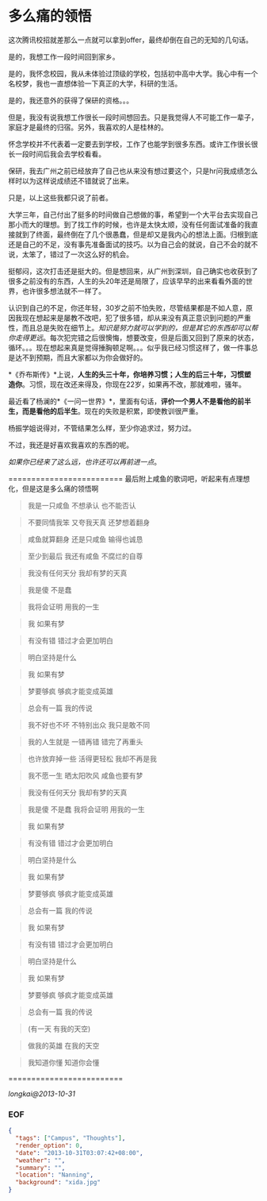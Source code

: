 多么痛的领悟
============

这次腾讯校招就差那么一点就可以拿到offer，最终却倒在自己的无知的几句话。

是的，我想工作一段时间回到家乡。

是的，我怀念校园，我从未体验过顶级的学校，包括初中高中大学。我心中有一个名校梦，我也一直想体验一下真正的大学，科研的生活。

是的，我还意外的获得了保研的资格。。。

但是，我没有说我想工作很长一段时间想回去。只是我觉得人不可能工作一辈子，家庭才是最终的归宿。另外，我喜欢的人是桂林的。

怀念学校并不代表着一定要去到学校，工作了也能学到很多东西。或许工作很长很长一段时间后我会去学校看看。

保研，我去广州之前已经放弃了自己也从来没有想过要这个，只是hr问我成绩怎么样时以为这样说成绩还不错就说了出来。

只是，以上这些我都只说了前者。

大学三年，自己付出了挺多的时间做自己想做的事，希望到一个大平台去实现自己那小而大的理想。到了找工作的时候，也许是太快太顺，没有任何面试准备的我直接就到了终面，最终倒在了几个很愚蠢，但是却又是我内心的想法上面。归根到底还是自己的不足，没有事先准备面试的技巧。以为自己会的就说，自己不会的就不说，太笨了，错过了一次这么好的机会。

挺郁闷，这次打击还是挺大的。但是想回来，从广州到深圳，自己确实也收获到了很多之前没有的东西，人生的头20年还是局限了，应该早早的出来看看外面的世界，也许很多想法就不一样了。

认识到自己的不足，你还年轻，30岁之前不怕失败，尽管结果都是不如人意，原因我现在想起来是屡教不改吧，犯了很多错，却从来没有真正意识到问题的严重性，而且总是失败在细节上。*知识是努力就可以学到的，但是其它的东西却可以帮你走得更远*。每次犯完错之后很懊悔，想要改变，但是后面又回到了原来的状态，循环。。。现在想起来真是觉得捶胸顿足啊。。。似乎我已经习惯这样了，做一件事总是达不到预期，而且大家都以为你会做好的。

*《乔布斯传》*上说，**人生的头三十年，你培养习惯；人生的后三十年，习惯塑造你**。习惯，现在改还来得及，你现在22岁，如果再不改，那就难啦，骚年。

最近看了杨澜的*《一问一世界》*，里面有句话，**评价一个男人不是看他的前半生，而是看他的后半生**。现在的失败是积累，即使教训很严重。

杨振学姐说得对，不管结果怎么样，至少你追求过，努力过。

不过，我还是好喜欢我喜欢的东西的呢。

*如果你已经来了这么远，也许还可以再前进一点*。

=========================
最后附上咸鱼的歌词吧，听起来有点理想化，但是这是多么痛的领悟啊

> 我是一只咸鱼 不想承认 也不能否认

> 不要同情我笨 又夸我天真 还梦想着翻身

> 咸鱼就算翻身 还是只咸鱼 输得也诚恳

> 至少到最后 我还有咸鱼 不腐烂的自尊
 
> 我没有任何天分 我却有梦的天真

> 我是傻 不是蠢

> 我将会证明 用我的一生

> 我 如果有梦

> 有没有错 错过才会更加明白

> 明白坚持是什么

> 我 如果有梦

> 梦要够疯 够疯才能变成英雄

> 总会有一篇 我的传说
 

> 我不好也不坏 不特别出众 我只是敢不同

> 我的人生就是 一错再错 错完了再重头

> 也许放弃掉一些 活得更轻松 我却不再是我

> 我不愿一生 晒太阳吹风 咸鱼也要有梦

 
> 我没有任何天分 我却有梦的天真

> 我是傻 不是蠢 我将会证明 用我的一生

> 我 如果有梦

> 有没有错 错过才会更加明白

> 明白坚持是什么

> 我 如果有梦

> 梦要够疯 够疯才能变成英雄

> 总会有一篇 我的传说

 
> 我 如果有梦

> 有没有错 错过才会更加明白

> 明白坚持是什么

> 我 如果有梦

> 梦要够疯 够疯才能变成英雄

> 总会有一篇 我的传说

 
> (有一天 有我的天空)
 
> 做我的英雄 在我的天空

> 我知道你懂 知道你会懂

=========================

*longkai@2013-10-31*

### EOF
```json
{
  "tags": ["Campus", "Thoughts"],
  "render_option": 0,
  "date": "2013-10-31T03:07:42+08:00",
  "weather": "",
  "summary": "",
  "location": "Nanning",
  "background": "xida.jpg"
}
```
